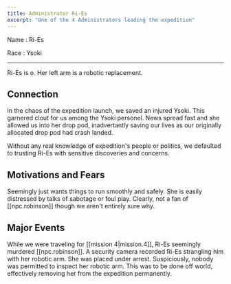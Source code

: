 ```yaml
---
title: Administrator Ri-Es
excerpt: "One of the 4 Administrators leading the expedition"
---
```


Name
: Ri-Es

Race
: Ysoki

---

Ri-Es is o. Her left arm is a robotic replacement.

## Connection

In the chaos of the expedition launch, we saved an injured Ysoki. This garnered clout for us among the Ysoki personel. News spread fast and she allowed us into her drop pod, inadvertantly saving our lives as our originally allocated drop pod had crash landed.

Without any real knowledge of expedition's people or politics, we defaulted to trusting Ri-Es with sensitive discoveries and concerns.

## Motivations and Fears

Seemingly just wants things to run smoothly and safely. She is easily distressed by talks of sabotage or foul play. Clearly, not a fan of [[npc.robinson]] though we aren't entirely sure why.

## Major Events

While we were traveling for [[mission 4|mission.4]], Ri-Es seemingly murdered [[npc.robinson]]. A security camera recorded Ri-Es strangling him with her robotic arm. She was placed under arrest. Suspiciously, nobody was permitted to inspect her robotic arm. This was to be done off world, effectively removing her from the expedition permanently.
